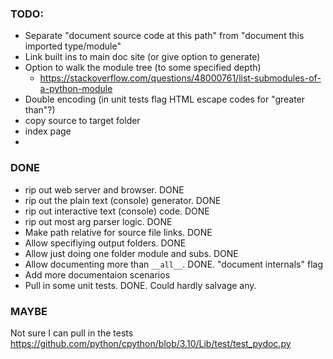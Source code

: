 ### TODO:
- Separate "document source code at this path" from "document this imported type/module"
- Link built ins to main doc site (or give option to generate)
- Option to walk the module tree (to some specified depth)
  - https://stackoverflow.com/questions/48000761/list-submodules-of-a-python-module
- Double encoding (in unit tests flag HTML escape codes for "greater than"?)
- copy source to target folder
- index page
-

### DONE
- rip out web server and browser. DONE
- rip out the plain text (console) generator. DONE
- rip out interactive text (console) code. DONE
- rip out most arg parser logic. DONE
- Make path relative for source file links. DONE
- Allow specifiying output folders. DONE
- Allow just doing one folder module and subs. DONE
- Allow documenting more than `__all__`. DONE. "document internals" flag
- Add more documentaion scenarios
- Pull in some unit tests. DONE. Could hardly salvage any.

### MAYBE
Not sure I can pull in the tests
https://github.com/python/cpython/blob/3.10/Lib/test/test_pydoc.py
